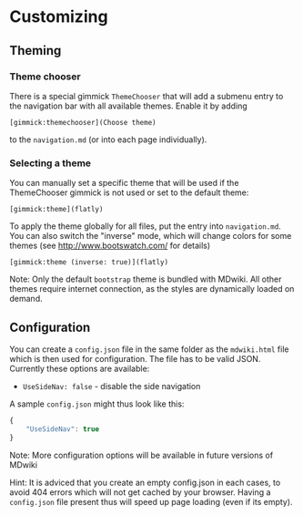 Customizing
===========

Theming
-------

### Theme chooser
There is a special gimmick `ThemeChooser` that will add a submenu entry to the navigation bar with all available themes. Enable it by adding

    [gimmick:themechooser](Choose theme)

to the `navigation.md` (or into each page individually).

### Selecting a theme

You can manually set a specific theme that will be used if the ThemeChooser gimmick is not used or set to the default theme:

    [gimmick:theme](flatly)

To apply the theme globally for all files, put the entry into `navigation.md`. You can also switch the "inverse" mode, which will change colors for some themes (see <http://www.bootswatch.com/> for details)

    [gimmick:theme (inverse: true)](flatly)

Note: Only the default `bootstrap` theme is bundled with MDwiki. All other themes require internet connection, as the styles are dynamically loaded on demand.

Configuration
-------------

You can create a `config.json` file in the same folder as the `mdwiki.html` file which is then used for configuration. The file has to be valid JSON. Currently these options are available:

  * `UseSideNav: false` - disable the side navigation

A sample `config.json` might thus look like this:

```javascript
{
    "UseSideNav": true
}
```

Note: More configuration options will be available in future versions of MDwiki

Hint: It is adviced that you create an empty config.json in each cases, to avoid 404 errors which will not get cached by your browser. Having a `config.json` file present thus will speed up page loading (even if its empty).


